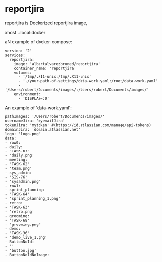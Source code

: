 # reportjira

reportjira is Dockerized reportjira image, 



xhost +local:docker

aN example of docker-compose:
```
version: '2'
services:
  reportjira:
    image: 'albertalvarezbruned/reportjira'
    container_name: 'reportjira'
    volumes:
      - '/tmp/.X11-unix:/tmp/.X11-unix'
      - './your-path-of-settings/data-work.yaml:/root/data-work.yaml'
      - '/Users/robert/Documents/images/:/Users/robert/Documents/images/'
    environment:
      - 'DISPLAY=:0'

```

An example of 'data-work.yaml':

```
pathImages: '/Users/robert/Documents/images/'
usernameJira: 'myemailJira'
tokenJira: 'mytoken' #(https://id.atlassian.com/manage/api-tokens) 
domainJira: 'domain.atlassian.net'
logo: 'logo.png'
data:
- row0:
- daily:
- 'TASK-67'
- 'daily.png'
- meeting:
- 'TASK-62'
- 'team.png'
- sys_admin:
- 'SIS-76'
- 'sysadmin.png'
- row1:
- sprint_planning:
- 'TASK-64'
- 'sprint_planning_1.png'
- retro:
- 'TASK-63'
- 'retro.png'
- grooming:
- 'TASK-68'
- 'grooming.png'
- demo:
- 'TASK-36'
- 'demo_live_1.png'
- ButtonNoId:
- ''
- 'button.jpg'
- ButtonNoIdNoImage:
```
